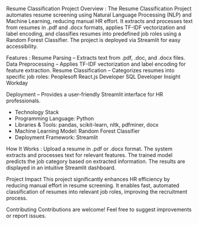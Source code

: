 Resume Classification Project
Overview : 
The Resume Classification Project automates resume screening using Natural Language Processing (NLP) and Machine Learning, reducing manual HR effort. It extracts and processes text from resumes in .pdf and .docx formats, applies TF-IDF vectorization and label encoding, and classifies resumes into predefined job roles using a Random Forest Classifier. The project is deployed via Streamlit for easy accessibility.

Features :
Resume Parsing – Extracts text from .pdf, .doc, and .docx files.
Data Preprocessing – Applies TF-IDF vectorization and label encoding for feature extraction.
Resume Classification – Categorizes resumes into specific job roles:
Peoplesoft
React.js Developer
SQL Developer Insight
Workday

Deployment – Provides a user-friendly Streamlit interface for HR professionals.
- Technology Stack
- Programming Language: Python
- Libraries & Tools: pandas, scikit-learn, nltk, pdfminer, docx
- Machine Learning Model: Random Forest Classifier
- Deployment Framework: Streamlit

How It Works :
Upload a resume in .pdf or .docx format.
The system extracts and processes text for relevant features.
The trained model predicts the job category based on extracted information.
The results are displayed in an intuitive Streamlit dashboard.

Project Impact
This project significantly enhances HR efficiency by reducing manual effort in resume screening. It enables fast, automated classification of resumes into relevant job roles, improving the recruitment process.

Contributing
Contributions are welcome! Feel free to suggest improvements or report issues.
